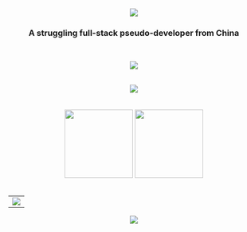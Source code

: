 
<h1 align="center">
  <a href="https://www.qindalin.com/">
    <img src="https://readme-typing-svg.herokuapp.com/?lines=%27%27，Hi%20,%20I%27m%20Cuman%20%E5%85%AB%E9%9B%B6%E5%90%8E,%E7%94%9F%E4%BA%8E%E4%B8%AD%E5%8E%9F!%27&center=true&size=27">
  </a>
</h1>
<h3 align="center">A struggling full-stack pseudo-developer from China</h3>
<br>
<!-- 徽章start -->
<p align="center">

  <!-- 访客徽章 -->
 <img src="https://visitor-badge.glitch.me/badge?page_id=cumany.github&left_color=green&right_color=red">
</p>
<!-- 徽章end -->
<br>
<!-- Github奖杯🏆start -->
<div align="center"> <img src="https://github-profile-trophy.vercel.app/?username=cumany&theme=onedark&row=1&column=6&no-frame=true&no-bg=true"> </div>
<!-- Github奖杯🏆end -->
<br>
<br>
<!-- 统计卡片start -->
<div align="center">
  <img height="137px" src="https://github-readme-stats.vercel.app/api?username=cumany&hide_title=true&hide_border=true&show_icons=trueline_height=21&text_color=000&icon_color=000&bg_color=0,ea6161,ffc64d,fffc4d,52fa5a&theme=graywhite" />
  <img height="137px" src="https://github-readme-stats.vercel.app/api/top-langs/?username=sun0225SUN&hide_title=true&hide_border=true&layout=compact&langs_count=6&text_color=000&icon_color=fff&bg_color=0,52fa5a,4dfcff,c64dff&theme=graywhite" />
</div>
<!-- 统计卡片end -->
<br>

<table align="center">
  <tr>
    <td>
      <img src="https://activity-graph.herokuapp.com/graph?username=cumany&theme=dracula&bg_color=FF000000&hide_border=true" />
    </td>
  </tr>
</table>



<div align="center"><a href="https://www.buymeacoffee.com/Cuman"><img src="https://img.buymeacoffee.com/button-api/?text=Buy me a coffee &emoji=&slug=Cuman&button_colour=BD5FFF&font_colour=ffffff&font_family=Poppins&outline_colour=000000&coffee_colour=FFDD00" /></a>
</div>




          
                
